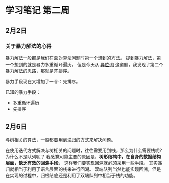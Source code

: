 # 学习笔记 第二周
## 2月2日
### 关于暴力解法的心得
暴力解法一般都是我们在面对算法问题时第一个想到的方法。
提到暴力解法，第一个想到的就是暴力多重循环遍历。
但是今天从 [异位词](https://leetcode-cn.com/problems/valid-anagram) 这道题，我发现了第二个暴力解法的思路，那就是先排序。

暴力手段现在又增加了一个：先排序。

已知的暴力手段：
- 多重循环遍历
- 先排序

## 2月6日
与树相关的算法，一般都要用到递归的方式来解决问题。

在使用迭代方式解决与树相关的问题时，往往需要用到栈，那么为什么需要栈呢?
为什么不是队列呢？
我感觉可能主要的原因是，**树形结构中，在自身的数据结构层面，缺乏有效的回溯手段**，
这样我们要实现回溯就必须采用一些手段。
其实递归就相当于利用了语言层面的栈来进行回溯。
双端队列当然也能实现回溯，但是在实现的过程中，归根结底还是利用了双端队列中相当于栈的功能。
